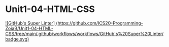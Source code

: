 # Unit1-04-HTML-CSS
[![GitHub's Super Linter]
(https://github.com/ICS20-Programming-ZoiaB/Unit1-04-HTML-CSS/tree/main/.github/workflows/workflows/GitHub's%20Super%20Linter/badge.svg)](https://github.com/ICS20-Programming-ZoiaB/Unit1-04-HTML-CSS/tree/main/.github/workflows/actions)